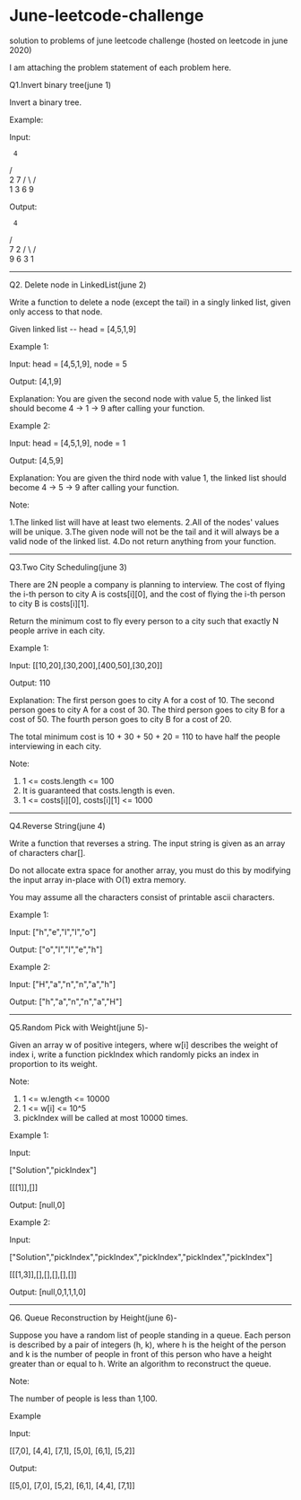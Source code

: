 # June-leetcode-challenge
solution to problems of june leetcode challenge (hosted on leetcode in june 2020)


I am attaching the problem statement of each problem here.

Q1.Invert binary tree(june 1)

Invert a binary tree.

Example:

Input:

     4
   /   \
  2     7
 / \   / \
1   3 6   9

Output:

     4
   /   \
  7     2
 / \   / \
9   6 3   1

--------------------------------------------------------------------------------------------------------------------------------

Q2. Delete node in LinkedList(june 2)

Write a function to delete a node (except the tail) in a singly linked list, given only access to that node.

Given linked list -- head = [4,5,1,9]

Example 1:

Input: head = [4,5,1,9], node = 5

Output: [4,1,9]

Explanation: You are given the second node with value 5, the linked list should become 4 -> 1 -> 9 after calling your function.

Example 2:

Input: head = [4,5,1,9], node = 1

Output: [4,5,9]

Explanation: You are given the third node with value 1, the linked list should become 4 -> 5 -> 9 after calling your function.
 

Note:

1.The linked list will have at least two elements.
2.All of the nodes' values will be unique.
3.The given node will not be the tail and it will always be a valid node of the linked list.
4.Do not return anything from your function.

-------------------------------------------------------------------------------------------------------------------------------

Q3.Two City Scheduling(june 3)

There are 2N people a company is planning to interview. The cost of flying the i-th person to city A is costs[i][0], and the cost of flying the i-th person to city B is costs[i][1].

Return the minimum cost to fly every person to a city such that exactly N people arrive in each city.

 Example 1:
 
Input: [[10,20],[30,200],[400,50],[30,20]]

Output: 110

Explanation: 
The first person goes to city A for a cost of 10.
The second person goes to city A for a cost of 30.
The third person goes to city B for a cost of 50.
The fourth person goes to city B for a cost of 20.

The total minimum cost is 10 + 30 + 50 + 20 = 110 to have half the people interviewing in each city.
 
Note:
1. 1 <= costs.length <= 100
2. It is guaranteed that costs.length is even.
3. 1 <= costs[i][0], costs[i][1] <= 1000

--------------------------------------------------------------------------------------------------------------------------------


Q4.Reverse String(june 4)

Write a function that reverses a string. The input string is given as an array of characters char[].

Do not allocate extra space for another array, you must do this by modifying the input array in-place with O(1) extra memory.

You may assume all the characters consist of printable ascii characters.

 Example 1:
 
Input: ["h","e","l","l","o"]

Output: ["o","l","l","e","h"]

Example 2:

Input: ["H","a","n","n","a","h"]

Output: ["h","a","n","n","a","H"]

----------------------------------------------------------------------------------------------------------------------------------


Q5.Random Pick with Weight(june 5)-

Given an array w of positive integers, where w[i] describes the weight of index i, write a function pickIndex which randomly picks an index in proportion to its weight.

Note:

1. 1 <= w.length <= 10000
2. 1 <= w[i] <= 10^5
3. pickIndex will be called at most 10000 times.

Example 1:

Input: 

["Solution","pickIndex"]

[[[1]],[]]

Output: [null,0]

Example 2:

Input: 

["Solution","pickIndex","pickIndex","pickIndex","pickIndex","pickIndex"]

[[[1,3]],[],[],[],[],[]]

Output: [null,0,1,1,1,0]

--------------------------------------------------------------------------------------------------------------------------------


Q6. Queue Reconstruction by Height(june 6)-

Suppose you have a random list of people standing in a queue. Each person is described by a pair of integers (h, k), where h is the height of the person and k is the number of people in front of this person who have a height greater than or equal to h. Write an algorithm to reconstruct the queue.

Note:

The number of people is less than 1,100.

 Example
 
Input:

[[7,0], [4,4], [7,1], [5,0], [6,1], [5,2]]

Output:

[[5,0], [7,0], [5,2], [6,1], [4,4], [7,1]]
